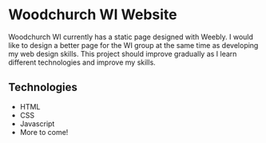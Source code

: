# Woodchurch WI Website

Woodchurch WI currently has a static page designed with Weebly. 
I would like to design a better page for the WI group at the same time as developing my web design skills. 
This project should improve gradually as I learn different technologies and improve my skills. 

## Technologies

* HTML
* CSS
* Javascript
* More to come!
